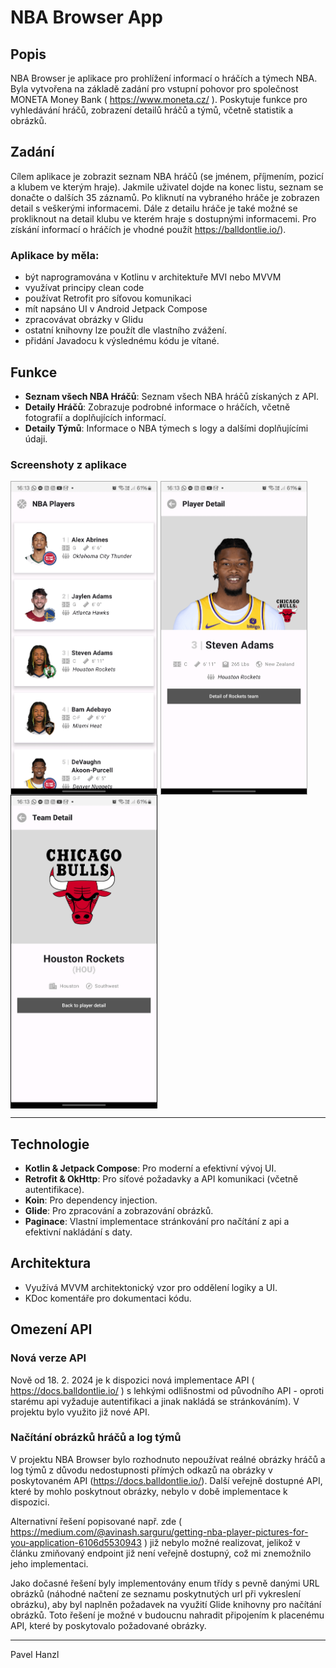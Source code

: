 # NBA Browser App

## Popis
NBA Browser je aplikace pro prohlížení informací o hráčích a týmech NBA. Byla vytvořena na základě zadání pro vstupní pohovor pro společnost MONETA Money Bank ( https://www.moneta.cz/ ). Poskytuje funkce pro vyhledávání hráčů, zobrazení detailů hráčů a týmů, včetně statistik a obrázků.

## Zadání
Cílem aplikace je zobrazit seznam NBA hráčů (se jménem, příjmením, pozicí a klubem ve kterým
hraje). Jakmile uživatel dojde na konec listu, seznam se donačte o dalších 35 záznamů. Po kliknutí
na vybraného hráče je zobrazen detail s veškerými informacemi. Dále z detailu hráče je také
možné se prokliknout na detail klubu ve kterém hraje s dostupnými informacemi.
Pro získání informací o hráčích je vhodné použít https://balldontlie.io/).

### Aplikace by měla:
- být naprogramována v Kotlinu v architektuře MVI nebo MVVM
- využívat principy clean code
- používat Retrofit pro síťovou komunikaci
- mít napsáno UI v Android Jetpack Compose
- zpracovávat obrázky v Glidu
- ostatní knihovny lze použít dle vlastního zvážení.
- přidání Javadocu k výslednému kódu je vítané.

## Funkce
- **Seznam všech NBA Hráčů**: Seznam všech NBA hráčů získaných z API.
- **Detaily Hráčů**: Zobrazuje podrobné informace o hráčích, včetně fotografií a doplňujících informací.
- **Detaily Týmů**: Informace o NBA týmech s logy a dalšími doplňujícími údaji.

### Screenshoty z aplikace
<div >  
<img src="https://raw.githubusercontent.com/PavelHanzl/nba-browser-moneta.cz/master/AppScreenShots/Screenshot_1.jpg"  style="margin-right: 5px; border: 1px solid #adadad;" align="left" height="500">
<img src="https://raw.githubusercontent.com/PavelHanzl/nba-browser-moneta.cz/master/AppScreenShots/Screenshot_2.jpg"  style="margin-right: 5px; border: 1px solid #adadad;" align="left" height="500">
<img src="https://raw.githubusercontent.com/PavelHanzl/nba-browser-moneta.cz/master/AppScreenShots/Screenshot_3.jpg"  style="border: 1px solid black;" align="left" height="500">
</div>
<br clear="left">

---

## Technologie
- **Kotlin & Jetpack Compose**: Pro moderní a efektivní vývoj UI.
- **Retrofit & OkHttp**: Pro síťové požadavky a API komunikaci (včetně autentifikace).
- **Koin**: Pro dependency injection.
- **Glide**: Pro zpracování a zobrazování obrázků.
- **Paginace**: Vlastní implementace stránkování pro načítání z api a efektivní nakládání s daty.

## Architektura
- Využívá MVVM architektonický vzor pro oddělení logiky a UI.
- KDoc komentáře pro dokumentaci kódu.

## Omezení API 

### Nová verze API
Nově od 18. 2. 2024 je k dispozici nová implementace API ( https://docs.balldontlie.io/ ) s lehkými odlišnostmi od původního API - oproti starému api vyžaduje autentifikaci a jinak nakládá se stránkováním). V projektu bylo využito již nové API.

### Načítání obrázků hráčů a log týmů
V projektu NBA Browser bylo rozhodnuto nepoužívat reálné obrázky hráčů a log týmů z důvodu nedostupnosti přímých odkazů na obrázky v poskytovaném API (https://docs.balldontlie.io/). Další veřejně dostupné API, které by mohlo poskytnout obrázky, nebylo v době implementace k dispozici. 

Alternativní řešení popisované např. zde ( https://medium.com/@avinash.sarguru/getting-nba-player-pictures-for-you-application-6106d5530943 ) již nebylo možné realizovat, jelikož v článku zmiňovaný endpoint již není veřejně dostupný, což mi znemožnilo jeho implementaci.

Jako dočasné řešení byly implementovány enum třídy s pevně danými URL obrázků (náhodné načtení ze seznamu poskytnutých url při vykreslení obrázku), aby byl naplněn požadavek na využití Glide knihovny pro načítání obrázků. Toto řešení je možné v budoucnu nahradit připojením k placenému API, které by poskytovalo požadované obrázky.


---
Pavel Hanzl